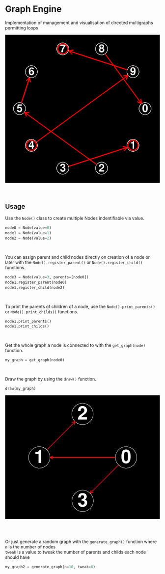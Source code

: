 # Graph Engine
Implementation of management and visualisation of directed multigraphs permitting loops

![random](/media/random.png)

<br>

## Usage

Use the <code>Node()</code> class to create multiple Nodes indentifiable via value.

```py
node0 = Node(value=0)
node1 = Node(value=1)
node2 = Node(value=2)
```

<br>

You can assign parent and child nodes directly on creation of a node or later with the <code>Node().register_parent()</code> or <code>Node().register_child()</code> functions.

```py
node3 = Node(value=3, parents=[node0])
node1.register_parent(node0)
node1.register_child(node2)
```

<br>

To print the parents of children of a node, use the <code>Node().print_parents()</code> or <code>Node().print_childs()</code> functions.

```py
node1.print_parents()
node1.print_childs()
```

<br>

Get the whole graph a node is connected to with the <code>get_graph(node)</code> function.

```py
my_graph = get_graph(node0)
```

<br>

Draw the graph by using the <code>draw()</code> function.
```py
draw(my_graph)
```

![example](/media/example.png)

<br>
<br>

Or just generate a random graph with the <code>generate_graph()</code> function where \
```n``` is the number of nodes \
```tweak``` is a value to tweak the number of parents and childs each node should have
```py
my_graph2 = generate_graph(n=10, tweak=6)
```
